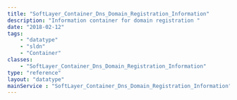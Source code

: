 ```yaml
---
title: "SoftLayer_Container_Dns_Domain_Registration_Information"
description: "Information container for domain registration "
date: "2018-02-12"
tags:
    - "datatype"
    - "sldn"
    - "Container"
classes:
    - "SoftLayer_Container_Dns_Domain_Registration_Information"
type: "reference"
layout: "datatype"
mainService : "SoftLayer_Container_Dns_Domain_Registration_Information"
---
```

